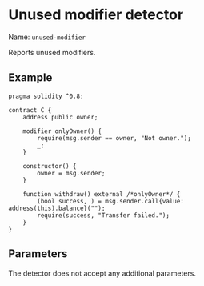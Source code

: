 # Unused modifier detector

Name: `unused-modifier`

Reports unused modifiers.

## Example

```solidity hl_lines="6" linenums="1"
pragma solidity ^0.8;

contract C {
    address public owner;
    
    modifier onlyOwner() {
        require(msg.sender == owner, "Not owner.");
        _;
    }

    constructor() {
        owner = msg.sender;
    }

    function withdraw() external /*onlyOwner*/ {
        (bool success, ) = msg.sender.call{value: address(this).balance}("");
        require(success, "Transfer failed.");
    }
}
```

## Parameters

The detector does not accept any additional parameters.
